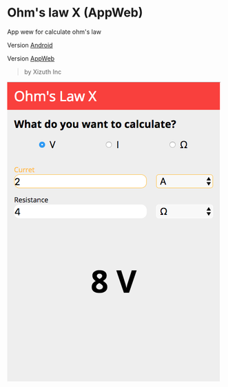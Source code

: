 # Ohm's law X (AppWeb)

App wew for calculate ohm's law 

Version <a href="https://play.google.com/store/apps/details?id=com.xizuth.ohmlawcalcu" target="_blank">Android</a> 

Version [AppWeb](#)
> by Xizuth Inc

![view](https://github.com/jalmx/ohm_law_x_app_web/raw/master/views/firts_view.png)